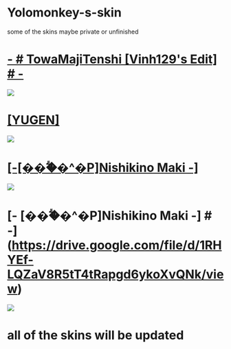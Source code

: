 # Yolomonkey-s-skin
some of the skins maybe private or unfinished

# [- # TowaMajiTenshi [Vinh129's Edit] # -](https://drive.google.com/file/d/1zJNW17nBYZ9C9MIW9sVBnb3dJ0doUHrb/view?usp=sharing)
![](https://i.imgur.com/jATOE0r.png)

# [[YUGEN]](https://osuskins.net/skin/wEaMJGb)
![](https://osuskins.net/screenshots/wEaMJGb.jpg)


# [[-[���ؖ�^�P]Nishikino Maki -]](https://osuskins.net/skin/zkWbziA)
![](https://i.imgur.com/hCCraeE.png)


# [- [���ؖ�^�P]Nishikino Maki -] # -](https://drive.google.com/file/d/1RHYEf-LQZaV8R5tT4tRapgd6ykoXvQNk/view)
![](https://i.imgur.com/hmCZC0G.png)


# all of the skins will be updated
